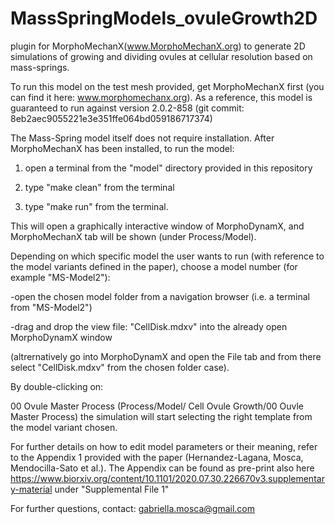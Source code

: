 # MassSpringModels_ovuleGrowth2D
plugin for MorphoMechanX(www.MorphoMechanX.org) to generate 2D simulations of growing and dividing ovules at cellular resolution based on mass-springs.

To run this model on the test mesh provided, get MorphoMechanX first (you can find it here: www.morphomechanx.org). As a reference, this model is guaranteed to run against version 2.0.2-858 (git commit: 8eb2aec9055221e3e351ffe064bd059186717374)

The Mass-Spring model itself does not require installation.
After MorphoMechanX has been installed, to run the model:

1) open a terminal from the "model" directory provided in this repository

2) type "make clean" from the terminal

3) type "make run" from the terminal.

This will open a graphically interactive window of MorphoDynamX, and MorphoMechanX tab will be shown (under Process/Model).

Depending on which specific model the user wants to run (with reference to the model variants defined in the paper), choose a model number (for example "MS-Model2"):

-open the chosen model folder from a navigation browser (i.e. a terminal from "MS-Model2")

-drag and drop the view file: "CellDisk.mdxv"  into the already open MorphoDynamX window 

(altrernatively go into MorphoDynamX and open the File tab and from there select "CellDisk.mdxv" from the chosen folder case).

By double-clicking on: 

00 Ovule Master Process (Process/Model/ Cell Ovule Growth/00 Ouvle Master Process)
the simulation will start selecting the right template from the model variant chosen. 

For further details on how to edit model parameters or their meaning, refer to the Appendix 1 provided with the paper (Hernandez-Lagana, Mosca, Mendocilla-Sato et al.). The Appendix can be found as pre-print also here https://www.biorxiv.org/content/10.1101/2020.07.30.226670v3.supplementary-material under "Supplemental File 1"

For further questions, contact: gabriella.mosca@gmail.com
